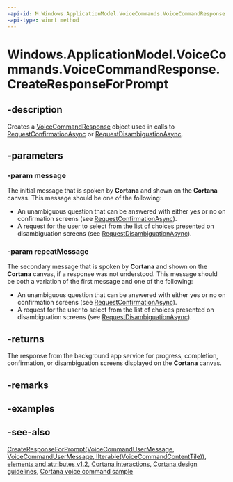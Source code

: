 ```yaml
---
-api-id: M:Windows.ApplicationModel.VoiceCommands.VoiceCommandResponse.CreateResponseForPrompt(Windows.ApplicationModel.VoiceCommands.VoiceCommandUserMessage,Windows.ApplicationModel.VoiceCommands.VoiceCommandUserMessage)
-api-type: winrt method
---
```


<!-- Method syntax
public Windows.ApplicationModel.VoiceCommands.VoiceCommandResponse CreateResponseForPrompt(Windows.ApplicationModel.VoiceCommands.VoiceCommandUserMessage message, Windows.ApplicationModel.VoiceCommands.VoiceCommandUserMessage repeatMessage)
-->

# Windows.ApplicationModel.VoiceCommands.VoiceCommandResponse.CreateResponseForPrompt

## -description
Creates a [VoiceCommandResponse](voicecommandresponse.md) object used in calls to [RequestConfirmationAsync](voicecommandserviceconnection_requestconfirmationasync.md) or [RequestDisambiguationAsync](voicecommandserviceconnection_requestdisambiguationasync.md).

## -parameters
### -param message
The initial message that is spoken by **Cortana** and shown on the **Cortana** canvas. 
This message should be one of the following:

+ An unambiguous question that can be answered with either yes or no on confirmation screens (see [RequestConfirmationAsync](voicecommandserviceconnection_requestconfirmationasync.md)).
+ A request for the user to select from the list of choices presented on disambiguation screens (see [RequestDisambiguationAsync](voicecommandserviceconnection_requestdisambiguationasync.md)).


### -param repeatMessage
The secondary message that is spoken by **Cortana** and shown on the **Cortana** canvas, if a response was not understood.
This message should be both a variation of the first message and one of the following:

+ An unambiguous question that can be answered with either yes or no on confirmation screens (see [RequestConfirmationAsync](voicecommandserviceconnection_requestconfirmationasync.md)).
+ A request for the user to select from the list of choices presented on disambiguation screens (see [RequestDisambiguationAsync](voicecommandserviceconnection_requestdisambiguationasync.md)).


## -returns
The response from the background app service for progress, completion, confirmation, or disambiguation screens displayed on the **Cortana** canvas.

## -remarks

## -examples

## -see-also
[CreateResponseForPrompt(VoiceCommandUserMessage, VoiceCommandUserMessage, IIterable(VoiceCommandContentTile))](voicecommandresponse_createresponseforprompt_1964297975.md), [ elements and attributes v1.2](https://docs.microsoft.com/en-us/uwp/schemas/voicecommands/voice-command-elements-and-attributes-1-2.md), [Cortana interactions](http://msdn.microsoft.com/library/4c11a7cf-da26-4ca1-a9b9-fe52670101f5), [Cortana design guidelines](http://msdn.microsoft.com/library/a92c084b-9913-4718-9a04-569d51ace55d), [Cortana voice command sample](http://go.microsoft.com/fwlink/p/?LinkID=619899)